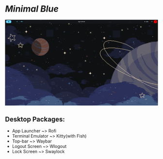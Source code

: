 <i><h1>Minimal Blue</h1></i>
<img src="https://raw.githubusercontent.com/DanielPiliutsin/hyprland-dotfiles/refs/heads/main/git/assests/main_photo.png">
<h2>Desktop Packages:</h2>
<ul>
  <li>App Launcher ~> Rofi</li>
  <li>Terminal Emulator ~> Kitty(with Fish)</li>
  <li>Top-bar ~> Waybar</li>
  <li>Logout Screen ~> Wlogout</li>
  <li>Lock Screen ~> Swaylock</li>
</ul>
